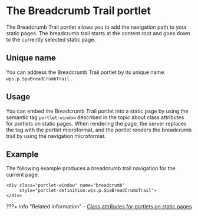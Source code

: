 # The Breadcrumb Trail portlet

The Breadcrumb Trail portlet allows you to add the navigation path to your static pages. The breadcrumb trail starts at the content root and goes down to the currently selected static page.

## Unique name

You can address the Breadcrumb Trail portlet by its unique name: `wps.p.SpaBreadCrumbTrail` .

## Usage

You can embed the Breadcrumb Trail portlet into a static page by using the semantic tag `portlet-window` described in the topic about class attributes for portlets on static pages. When rendering the page, the server replaces the tag with the portlet microformat, and the portlet renders the breadcrumb trail by using the navigation microformat.

## Example

The following example produces a breadcrumb trail navigation for the current page:

```
<div class="portlet-window" name="breadcrumb"
     style="portlet-definition:wps.p.SpaBreadCrumbTrail">
</div>
```

???+ info "Related information"
     -    [Class attributes for portlets on static pages](../../../static_content/creating_static_page/spa_plt_mcrfrmt.md)

